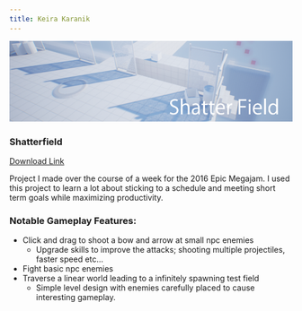 ```yaml
---
title: Keira Karanik
---
```

![qdt](img/banner.png)
### Shatterfield
[Download Link](https://drive.google.com/file/d/1FJr1-sBrOnE5TqvgCGlapCtFv2KHA8GS)

Project I made over the course of a week for the 2016 Epic Megajam. I used this project to learn a lot about sticking to a schedule and meeting short term goals while maximizing productivity.
### Notable Gameplay Features:
* Click and drag to shoot a bow and arrow at small npc enemies
  * Upgrade skills to improve the attacks; shooting multiple projectiles, faster speed etc...
* Fight basic npc enemies
* Traverse a linear world leading to a infinitely spawning test field
  * Simple level design with enemies carefully placed to cause interesting gameplay.
